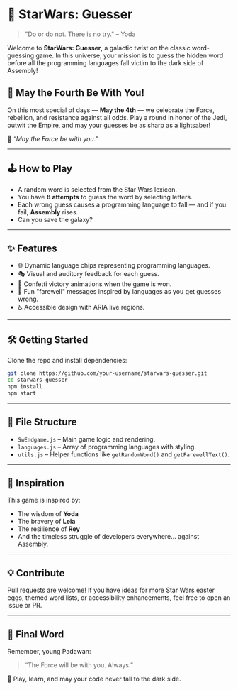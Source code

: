 # 🌌 StarWars: Guesser

> "Do or do not. There is no try." – Yoda

Welcome to **StarWars: Guesser**, a galactic twist on the classic word-guessing game. In this universe, your mission is to guess the hidden word before all the programming languages fall victim to the dark side of Assembly!

## 🎉 May the Fourth Be With You!

On this most special of days — **May the 4th** — we celebrate the Force, rebellion, and resistance against all odds. Play a round in honor of the Jedi, outwit the Empire, and may your guesses be as sharp as a lightsaber!

💫 *“May the Force be with you.”*

---

## 🕹️ How to Play

- A random word is selected from the Star Wars lexicon.
- You have **8 attempts** to guess the word by selecting letters.
- Each wrong guess causes a programming language to fall — and if you fail, **Assembly** rises.
- Can you save the galaxy?

---

## ✨ Features

- 🌐 Dynamic language chips representing programming languages.
- 🎭 Visual and auditory feedback for each guess.
- 🎉 Confetti victory animations when the game is won.
- 💬 Fun "farewell" messages inspired by languages as you get guesses wrong.
- ♿ Accessible design with ARIA live regions.

---

## 🛠️ Getting Started

Clone the repo and install dependencies:

```bash
git clone https://github.com/your-username/starwars-guesser.git
cd starwars-guesser
npm install
npm start
````

---

## 📁 File Structure

* `SwEndgame.js` – Main game logic and rendering.
* `languages.js` – Array of programming languages with styling.
* `utils.js` – Helper functions like `getRandomWord()` and `getFarewellText()`.

---

## 🔮 Inspiration

This game is inspired by:

* The wisdom of **Yoda**
* The bravery of **Leia**
* The resilience of **Rey**
* And the timeless struggle of developers everywhere... against Assembly.

---

## 💡 Contribute

Pull requests are welcome! If you have ideas for more Star Wars easter eggs, themed word lists, or accessibility enhancements, feel free to open an issue or PR.


---

## 🚀 Final Word

Remember, young Padawan:

> “The Force will be with you. Always.”

👾 Play, learn, and may your code never fall to the dark side.

